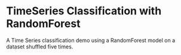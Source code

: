 # TimeSeries Classification with RandomForest
A Time Series classification demo using a RandomForest model on a dataset shuffled five times.
